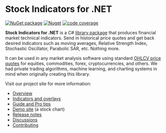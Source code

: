 # Stock Indicators for .NET

[![NuGet package](https://img.shields.io/nuget/v/skender.stock.indicators?color=blue&logo=NuGet&label=NuGet%20Package)](https://www.nuget.org/packages/Skender.Stock.Indicators)
[![Nuget](https://img.shields.io/nuget/dt/skender.stock.indicators?logo=NuGet&label=Downloads)](https://www.nuget.org/packages/Skender.Stock.Indicators)
[![code coverage](https://img.shields.io/azure-devops/coverage/skender/stock.indicators/21/main?logo=AzureDevOps&label=Code%20Coverage)](https://dev.azure.com/skender/Stock.Indicators/_build/latest?definitionId=21&branchName=main&view=codecoverage-tab)

**Stock Indicators for .NET** is a C# [library package](https://www.nuget.org/packages/Skender.Stock.Indicators) that produces financial market technical indicators.  Send in historical price quotes and get back desired indicators such as moving averages, Relative Strength Index, Stochastic Oscillator, Parabolic SAR, etc.  Nothing more.

It can be used in any market analysis software using standard [OHLCV price quotes](https://daveskender.github.io/Stock.Indicators/guide/#historical-quotes) for equities, commodities, forex, cryptocurrencies, and others.  We had private trading algorithms, machine learning, and charting systems in mind when originally creating this library.

Visit our project site for more information:

- [Overview](https://daveskender.github.io/Stock.Indicators/)
- [Indicators and overlays](https://daveskender.github.io/Stock.Indicators/indicators/)
- [Guide and Pro tips](https://daveskender.github.io/Stock.Indicators/guide/)
- [Demo site](https://stock-charts.azurewebsites.net) (a stock chart)
- [Release notes](https://github.com/DaveSkender/Stock.Indicators/releases)
- [Discussions](https://github.com/DaveSkender/Stock.Indicators/discussions)
- [Contributing](https://github.com/DaveSkender/Stock.Indicators/blob/main/docs/contributing.md#readme)
